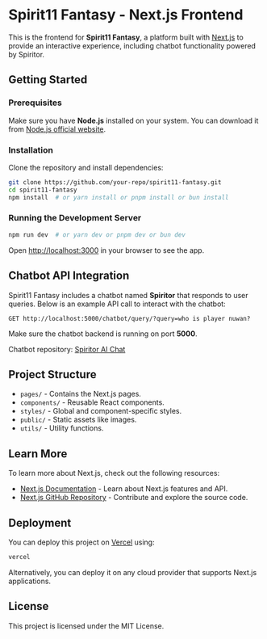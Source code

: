# Spirit11 Fantasy - Next.js Frontend

This is the frontend for **Spirit11 Fantasy**, a platform built with [Next.js](https://nextjs.org) to provide an interactive experience, including chatbot functionality powered by Spiritor.

## Getting Started

### Prerequisites
Make sure you have **Node.js** installed on your system. You can download it from [Node.js official website](https://nodejs.org/).

### Installation
Clone the repository and install dependencies:

```bash
git clone https://github.com/your-repo/spirit11-fantasy.git
cd spirit11-fantasy
npm install  # or yarn install or pnpm install or bun install
```

### Running the Development Server

```bash
npm run dev  # or yarn dev or pnpm dev or bun dev
```

Open [http://localhost:3000](http://localhost:3000) in your browser to see the app.

## Chatbot API Integration

Spirit11 Fantasy includes a chatbot named **Spiritor** that responds to user queries. Below is an example API call to interact with the chatbot:

```
GET http://localhost:5000/chatbot/query/?query=who is player nuwan?
```

Make sure the chatbot backend is running on port **5000**.

Chatbot repository: [Spiritor AI Chat](https://github.com/nethmalgunawardhana/spiriter-ai-chat)

## Project Structure
- `pages/` - Contains the Next.js pages.
- `components/` - Reusable React components.
- `styles/` - Global and component-specific styles.
- `public/` - Static assets like images.
- `utils/` - Utility functions.

## Learn More

To learn more about Next.js, check out the following resources:
- [Next.js Documentation](https://nextjs.org/docs) - Learn about Next.js features and API.
- [Next.js GitHub Repository](https://github.com/vercel/next.js) - Contribute and explore the source code.

## Deployment

You can deploy this project on [Vercel](https://vercel.com) using:

```bash
vercel
```

Alternatively, you can deploy it on any cloud provider that supports Next.js applications.

## License
This project is licensed under the MIT License.
